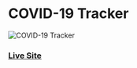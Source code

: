 # COVID-19 Tracker
![COVID-19 Tracker](https://i.postimg.cc/8C2q6MRR/screencapture-covid-19-tracker-react-app-surge-sh-2020-06-09-20-59-45.png)

### [Live Site](http://covid-19-tracker-react-app.surge.sh/)
